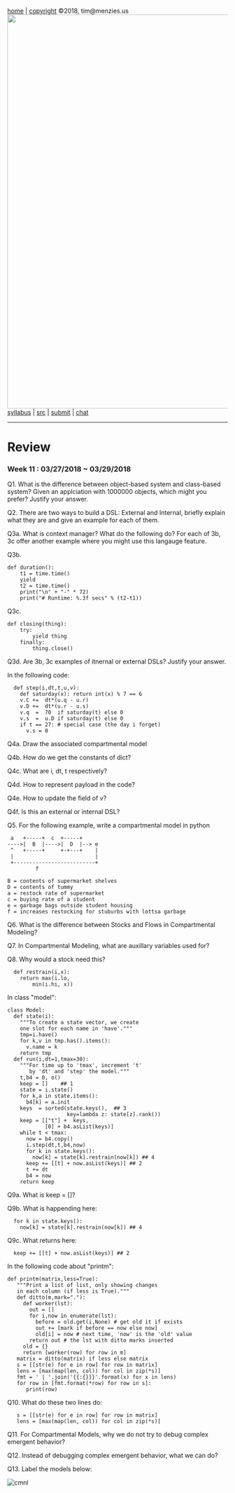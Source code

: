 [home](http://tiny.cc/plm18) |
[copyright](https://github.com/txt/plm18/blob/master/LICENSE.md) &copy;2018, tim&commat;menzies.us
<br>
[<img width=900 src="https://raw.githubusercontent.com/txt/plm18/master/img/banner.png">](http://tiny.cc/plm18)<br>
[syllabus](https://github.com/txt/plm18/blob/master/doc/syllabus.md) |
[src](https://github.com/txt/plm18/tree/master/src) |
[submit](http://tiny.cc/plm18give) |
[chat](https://plm18.slack.com/)


______



# Review

### Week 11 : 03/27/2018 ~ 03/29/2018

Q1. What is the difference between object-based system and class-based system?
Given an applciation with 1000000 objects, which might you prefer? Justify your answer.

Q2. There are two ways to build a DSL: External and Internal, briefly explain what they are and give an example for each of them.

Q3a. What is context manager? What do the following do? For each of 3b, 3c offer
another example where you might use this langauge feature.

Q3b.

	def duration():
		t1 = time.time()
		yield
		t2 = time.time()
		print("\n" + "-" * 72)
		print("# Runtime: %.3f secs" % (t2-t1))
		
Q3c.

	def closing(thing):
		try:
			yield thing
		finally:
			thing.close()
			

Q3d. Are 3b, 3c examples of itnernal or external DSLs? Justify your answer.

In the following code:

	  def step(i,dt,t,u,v):
		def saturday(x): return int(x) % 7 == 6
		v.C +=  dt*(u.q - u.r)
		v.D +=  dt*(u.r - u.s)
		v.q  =  70  if saturday(t) else 0 
		v.s  =  u.D if saturday(t) else 0
		if t == 27: # special case (the day i forget)
		  v.s = 0

Q4a. Draw the associated compartmental model
		  
Q4b. How do we get the constants of dict?

Q4c. What are i, dt, t respectively?

Q4d. How to represent payload in the code?

Q4e. How to update the field of v?

Q4f. Is this an external or internal DSL?

Q5. For the following example, write a compartmental model in python

```
 a   +-----+  c  +-----+
---->|  B  |---->|  D  |--> e
 ^   +-----+     +-+---+    |
 |                          |
 +--------------------------+ 
         f

B = contents of supermarket shelves
D = contents of tummy
a = restock rate of supermarket
c = buying rate of a student
e = garbage bags outside student housing
f = increases restocking for stuburbs with lottsa garbage

```
	
Q6. What is the difference between Stocks and Flows in Compartmental Modeling?

Q7. In Compartmental Modeling, what are auxillary variables used for?

Q8. Why would a stock need this?

	  def restrain(i,x):
		return max(i.lo, 
            min(i.hi, x))
			
In class "model":

	class Model:
	  def state(i):
		"""To create a state vector, we create 
		one slot for each name in 'have'."""
		tmp=i.have()
		for k,v in tmp.has().items():
		  v.name = k
		return tmp 
	  def run(i,dt=1,tmax=30):
		"""For time up to 'tmax', increment 't' 
		   by 'dt' and 'step' the model."""
		t,b4 = 0, o()
		keep = []    ## 1
		state = i.state()
		for k,a in state.items(): 
		  b4[k] = a.init
		keys  = sorted(state.keys(),  ## 3
					   key=lambda z: state[z].rank())
		keep = [["t"] +  keys,
				[0] + b4.asList(keys)]
		while t < tmax:
		  now = b4.copy()
		  i.step(dt,t,b4,now)
		  for k in state.keys(): 
			now[k] = state[k].restrain(now[k]) ## 4
		  keep += [[t] + now.asList(keys)] ## 2
		  t += dt
		  b4 = now
		return keep

Q9a. What is keep = []?

Q9b. What is happending here:

      for k in state.keys(): 
        now[k] = state[k].restrain(now[k]) ## 4

Q9c. What returns here: 

	  keep += [[t] + now.asList(keys)] ## 2

In the following code about "printm":

	def printm(matrix,less=True):
	   """Print a list of list, only showing changes
	   in each column (if less is True)."""
	   def ditto(m,mark="."):
		 def worker(lst):
		   out = []
		   for i,now in enumerate(lst):
			 before = old.get(i,None) # get old it if exists
			 out += [mark if before == now else now]
			 old[i] = now # next time, 'now' is the 'old' value
		   return out # the lst with ditto marks inserted
		 old = {}
		 return [worker(row) for row in m]
	   matrix = ditto(matrix) if less else matrix
	   s = [[str(e) for e in row] for row in matrix]
	   lens = [max(map(len, col)) for col in zip(*s)]
	   fmt = ' | '.join('{{:{}}}'.format(x) for x in lens)
	   for row in [fmt.format(*row) for row in s]:
		  print(row)
		  
Q10. What do these two lines do:

	   s = [[str(e) for e in row] for row in matrix]
	   lens = [max(map(len, col)) for col in zip(*s)]

Q11. For Compartmental Models, why we do not try to debug complex emergent behavior?

Q12. Instead of debugging complex emergent behavior, what we can do?

Q13. Label the models below:
 
![cmnl](https://cloud.githubusercontent.com/assets/1433964/10382538/12b9265c-6df3-11e5-8572-7b60661e4464.jpg)
